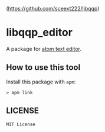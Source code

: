 <!-- README.md, libqqp/tool/editor/
-->
(<https://github.com/sceext222/libqqp>)

# libqqp_editor

A package for [atom text editor](https://atom.io/).


## How to use this tool

Install this package with `apm`:

```
> apm link
```


## LICENSE

`MIT License`

<!-- end README.md -->

